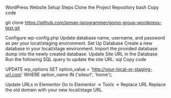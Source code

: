 WordPress Website Setup Steps
Clone the Project Repository
bash
Copy code

git clone https://github.com/annan-iprogrammer/gomo-group-wordpress-test.git

Configure wp-config.php
Update database name, username, and password as per your local/staging environment.
Set Up Database
Create a new database in your local/stage environment.
Import the provided database dump into the newly created database.
Update Site URL in the Database
Run the following SQL query to update the site URL:
sql
Copy code

UPDATE wp_options
SET option_value = 'http://your-local-or-staging-url.com'
WHERE option_name IN ('siteurl', 'home');

Update URLs in Elementor
Go to Elementor → Tools → Replace URL
Replace the old domain with your new local/stage URL.
